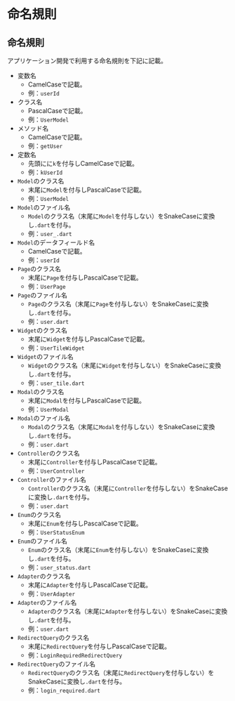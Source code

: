 # 命名規則

## 命名規則

アプリケーション開発で利用する命名規則を下記に記載。

- 変数名
    - CamelCaseで記載。
    - 例：`userId`
- クラス名
    - PascalCaseで記載。
    - 例：`UserModel`
- メソッド名
    - CamelCaseで記載。
    - 例：`getUser`
- 定数名
    - 先頭にに`k`を付与しCamelCaseで記載。
    - 例：`kUserId`
- `Model`のクラス名
    - 末尾に`Model`を付与しPascalCaseで記載。
    - 例：`UserModel`
- `Model`のファイル名
    - `Model`のクラス名（末尾に`Model`を付与しない）をSnakeCaseに変換し`.dart`を付与。
    - 例：`user_.dart`
- `Model`のデータフィールド名
    - CamelCaseで記載。
    - 例：`userId`
- `Page`のクラス名
    - 末尾に`Page`を付与しPascalCaseで記載。
    - 例：`UserPage`
- `Page`のファイル名
    - `Page`のクラス名（末尾に`Page`を付与しない）をSnakeCaseに変換し`.dart`を付与。
    - 例：`user.dart`
- `Widget`のクラス名
    - 末尾に`Widget`を付与しPascalCaseで記載。
    - 例：`UserTileWidget`
- `Widget`のファイル名
    - `Widget`のクラス名（末尾に`Widget`を付与しない）をSnakeCaseに変換し`.dart`を付与。
    - 例：`user_tile.dart`
- `Modal`のクラス名
    - 末尾に`Modal`を付与しPascalCaseで記載。
    - 例：`UserModal`
- `Modal`のファイル名
    - `Modal`のクラス名（末尾に`Modal`を付与しない）をSnakeCaseに変換し`.dart`を付与。
    - 例：`user.dart`
- `Controller`のクラス名
    - 末尾に`Controller`を付与しPascalCaseで記載。
    - 例：`UserController`
- `Controller`のファイル名
    - `Controller`のクラス名（末尾に`Controller`を付与しない）をSnakeCaseに変換し`.dart`を付与。
    - 例：`user.dart`
- `Enum`のクラス名
    - 末尾に`Enum`を付与しPascalCaseで記載。
    - 例：`UserStatusEnum`
- `Enum`のファイル名
    - `Enum`のクラス名（末尾に`Enum`を付与しない）をSnakeCaseに変換し`.dart`を付与。
    - 例：`user_status.dart`
- `Adapter`のクラス名
    - 末尾に`Adapter`を付与しPascalCaseで記載。
    - 例：`UserAdapter`
- `Adapter`のファイル名
    - `Adapter`のクラス名（末尾に`Adapter`を付与しない）をSnakeCaseに変換し`.dart`を付与。
    - 例：`user.dart`
- `RedirectQuery`のクラス名
    - 末尾に`RedirectQuery`を付与しPascalCaseで記載。
    - 例：`LoginRequiredRedirectQuery`
- `RedirectQuery`のファイル名
    - `RedirectQuery`のクラス名（末尾に`RedirectQuery`を付与しない）をSnakeCaseに変換し`.dart`を付与。
    - 例：`login_required.dart`
